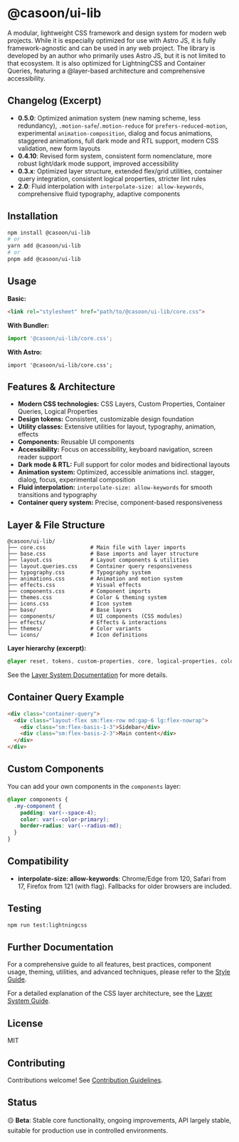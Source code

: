 # @casoon/ui-lib

A modular, lightweight CSS framework and design system for modern web projects. While it is especially optimized for use with Astro JS, it is fully framework-agnostic and can be used in any web project. The library is developed by an author who primarily uses Astro JS, but it is not limited to that ecosystem. It is also optimized for LightningCSS and Container Queries, featuring a @layer-based architecture and comprehensive accessibility.

## Changelog (Excerpt)

- **0.5.0**: Optimized animation system (new naming scheme, less redundancy), `.motion-safe`/`.motion-reduce` for `prefers-reduced-motion`, experimental `animation-composition`, dialog and focus animations, staggered animations, full dark mode and RTL support, modern CSS validation, new form layouts
- **0.4.10**: Revised form system, consistent form nomenclature, more robust light/dark mode support, improved accessibility
- **0.3.x**: Optimized layer structure, extended flex/grid utilities, container query integration, consistent logical properties, stricter lint rules
- **2.0**: Fluid interpolation with `interpolate-size: allow-keywords`, comprehensive fluid typography, adaptive components

## Installation

```bash
npm install @casoon/ui-lib
# or
yarn add @casoon/ui-lib
# or
pnpm add @casoon/ui-lib
```

## Usage

**Basic:**
```html
<link rel="stylesheet" href="path/to/@casoon/ui-lib/core.css">
```
**With Bundler:**
```js
import '@casoon/ui-lib/core.css';
```
**With Astro:**
```astro
import '@casoon/ui-lib/core.css';
```

## Features & Architecture

- **Modern CSS technologies:** CSS Layers, Custom Properties, Container Queries, Logical Properties
- **Design tokens:** Consistent, customizable design foundation
- **Utility classes:** Extensive utilities for layout, typography, animation, effects
- **Components:** Reusable UI components
- **Accessibility:** Focus on accessibility, keyboard navigation, screen reader support
- **Dark mode & RTL:** Full support for color modes and bidirectional layouts
- **Animation system:** Optimized, accessible animations incl. stagger, dialog, focus, experimental composition
- **Fluid interpolation:** `interpolate-size: allow-keywords` for smooth transitions and typography
- **Container query system:** Precise, component-based responsiveness

## Layer & File Structure

```
@casoon/ui-lib/
├── core.css              # Main file with layer imports
├── base.css              # Base imports and layer structure
├── layout.css            # Layout components & utilities
├── layout.queries.css    # Container query responsiveness
├── typography.css        # Typography system
├── animations.css        # Animation and motion system
├── effects.css           # Visual effects
├── components.css        # Component imports
├── themes.css            # Color & theming system
├── icons.css             # Icon system
├── base/                 # Base layers
├── components/           # UI components (CSS modules)
├── effects/              # Effects & interactions
├── themes/               # Color variants
└── icons/                # Icon definitions
```

**Layer hierarchy (excerpt):**
```css
@layer reset, tokens, custom-properties, core, logical-properties, colors, color-mix, layout, layout-queries, typography, utilities, smooth-scroll, accessibility, icons, components, animations, effects, themes;
```
See the [Layer System Documentation](LAYER-SYSTEM.md) for more details.

## Container Query Example

```html
<div class="container-query">
  <div class="layout-flex sm:flex-row md:gap-6 lg:flex-nowrap">
    <div class="sm:flex-basis-1-3">Sidebar</div>
    <div class="sm:flex-basis-2-3">Main content</div>
  </div>
</div>
```

## Custom Components

You can add your own components in the `components` layer:
```css
@layer components {
  .my-component {
    padding: var(--space-4);
    color: var(--color-primary);
    border-radius: var(--radius-md);
  }
}
```

## Compatibility

- **interpolate-size: allow-keywords**: Chrome/Edge from 120, Safari from 17, Firefox from 121 (with flag). Fallbacks for older browsers are included.

## Testing

```bash
npm run test:lightningcss
```

## Further Documentation

For a comprehensive guide to all features, best practices, component usage, theming, utilities, and advanced techniques, please refer to the [Style Guide](STYLE-GUIDE.md).

For a detailed explanation of the CSS layer architecture, see the [Layer System Guide](LAYER-SYSTEM.md).

## License
MIT

## Contributing
Contributions welcome! See [Contribution Guidelines](CONTRIBUTING.md).

## Status
🟡 **Beta**: Stable core functionality, ongoing improvements, API largely stable, suitable for production use in controlled environments.